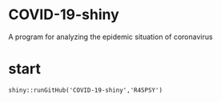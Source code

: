 # COVID-19-shiny
A program for analyzing the epidemic situation of coronavirus
# start
`shiny::runGitHub('COVID-19-shiny','R4SPSY')`
